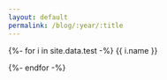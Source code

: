 ```yaml
---
layout: default
permalink: /blog/:year/:title
---
```


{%- for i in site.data.test -%}
	{{ i.name }}
	
{%- endfor -%}